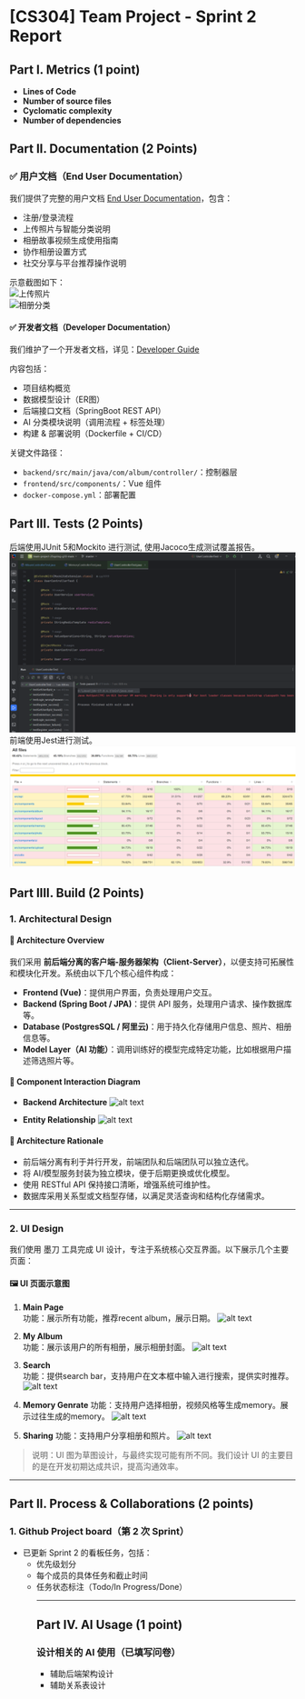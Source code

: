 # [CS304] Team Project - Sprint 2 Report

## Part I.  Metrics (1 point)

- **Lines of Code** 
- **Number of source files** 
- **Cyclomatic complexity** 
- **Number of dependencies**

## Part II. Documentation (2 Points)

### ✅ 用户文档（End User Documentation）

我们提供了完整的用户文档 [End User Documentation](docs\End_User_Documentation.md)，包含：

- 注册/登录流程
- 上传照片与智能分类说明
- 相册故事视频生成使用指南
- 协作相册设置方式
- 社交分享与平台推荐操作说明

示意截图如下：  
![上传照片](docs/img/upload.png)  
![相册分类](docs/img/ai_classify.png)

#### ✅ 开发者文档（Developer Documentation）

我们维护了一个开发者文档，详见：[Developer Guide](docs\Developer_Guide.md)

内容包括：

- 项目结构概览
- 数据模型设计（ER图）
- 后端接口文档（SpringBoot REST API）
- AI 分类模块说明（调用流程 + 标签处理）
- 构建 & 部署说明（Dockerfile + CI/CD）

关键文件路径：

- `backend/src/main/java/com/album/controller/`：控制器层  
- `frontend/src/components/`：Vue 组件  
- `docker-compose.yml`：部署配置

## Part III.  Tests (2 Points)
后端使用JUnit 5和Mockito 进行测试, 使用Jacoco生成测试覆盖报告。  
![alt text](tests.png)
前端使用Jest进行测试。
![alt text](frontend-test.png)

## Part IIII.  Build (2 Points)


### 1. Architectural Design

#### 📌 Architecture Overview

我们采用 **前后端分离的客户端-服务器架构（Client-Server）**，以便支持可拓展性和模块化开发。系统由以下几个核心组件构成：

- **Frontend (Vue)**：提供用户界面，负责处理用户交互。
- **Backend (Spring Boot / JPA)**：提供 API 服务，处理用户请求、操作数据库等。
- **Database (PostgresSQL / 阿里云)**：用于持久化存储用户信息、照片、相册信息等。
- **Model Layer（AI 功能）**：调用训练好的模型完成特定功能，比如根据用户描述筛选照片等。

#### 🧩 Component Interaction Diagram

- **Backend Architecture**
  ![alt text](back.png)

- **Entity Relationship**
  ![alt text](entity.png)

#### 📖 Architecture Rationale

- 前后端分离有利于并行开发，前端团队和后端团队可以独立迭代。
- 将 AI/模型服务封装为独立模块，便于后期更换或优化模型。
- 使用 RESTful API 保持接口清晰，增强系统可维护性。
- 数据库采用关系型或文档型存储，以满足灵活查询和结构化存储需求。

---

### 2. UI Design

我们使用 墨刀 工具完成 UI 设计，专注于系统核心交互界面。以下展示几个主要页面：

#### 🖼 UI 页面示意图

1. **Main Page**  
   功能：展示所有功能，推荐recent album，展示日期。
   ![alt text](mainPage.png)

2. **My Album**  
   功能：展示该用户的所有相册，展示相册封面。 
   ![alt text](myAlbum.png)

3. **Search**  
   功能：提供search bar，支持用户在文本框中输入进行搜索，提供实时推荐。
   ![alt text](search.png)
4. **Memory Genrate**
   功能：支持用户选择相册，视频风格等生成memory。展示过往生成的memory。
   ![alt text](mem.png)

5. **Sharing**
   功能：支持用户分享相册和照片。
   ![alt text](sharing.png)


> 说明：UI 图为草图设计，与最终实现可能有所不同。我们设计 UI 的主要目的是在开发初期达成共识，提高沟通效率。

---

## Part II. Process & Collaborations (2 points)

### 1. Github Project board（第 2 次 Sprint）

- 已更新 Sprint 2 的看板任务，包括：
  - 优先级划分
  - 每个成员的具体任务和截止时间
  - 任务状态标注（Todo/In Progress/Done）
    <!-- - 任务以 User Story 形式整理，例如：
  - 作为玩家，我希望有一个游戏化的关卡 UI，以获得沉浸式体验。
  - 作为开发者，我希望有一个代码编辑器来调试逻辑模块。 -->

### 2. Git 协作流程

- 每位成员使用个人分支进行开发，开发完成后通过 Pull Request 合并到主分支。
- Commit 遵循语义化命名，例如：`feat: add login component`，`fix: resolve API timeout`
- GitHub Insights 显示多成员活跃提交，避免“独狼开发”现象。
- 开发分支：`main`、`frontend-dev`、`backend-dev`、`level-logic` 等
- 我们确保每次合并前都有代码 review，防止破坏主线功能。

---

## Part III. Sprint Review (5 points)

在 Sprint 1 中，我们已实现以下主要功能：

- ✅ UI 原型图设计完毕，涵盖所有核心模块
- ✅ 前后端基础框架完成，可交互页面已实现部分功能
- ✅ GitHub 项目看板使用规范，任务分配明确
- ✅ 初步尝试使用AI agent

<!-- 我们将在演示中运行系统，展示以上功能的真实效果。 -->

<!-- > 注意：虽然目前进度略落后于最初计划（原定完成 3 个功能模块），但我们已识别瓶颈并制定补救计划，包括强化前后端联调与代码 review 流程。 -->

---

## Part IV. AI Usage (1 point)

### 设计相关的 AI 使用（已填写问卷）

- 辅助后端架构设计
- 辅助关系表设计

<!-- ### 2. 编码相关的 AI 使用

我们在部分代码中使用 AI 工具辅助生成逻辑代码，例如：

```python
# AI-generated-content
# tool: ChatGPT
# version: 4.0
# usage: Used the prompt "generate Flask route for submitting game result"
@app.route("/submit", methods=["POST"])
def submit_result():
    ... -->
```